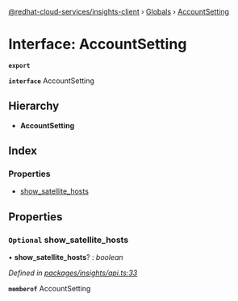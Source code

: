 [@redhat-cloud-services/insights-client](../README.md) › [Globals](../globals.md) › [AccountSetting](accountsetting.md)

# Interface: AccountSetting

**`export`** 

**`interface`** AccountSetting

## Hierarchy

* **AccountSetting**

## Index

### Properties

* [show_satellite_hosts](accountsetting.md#optional-show_satellite_hosts)

## Properties

### `Optional` show_satellite_hosts

• **show_satellite_hosts**? : *boolean*

*Defined in [packages/insights/api.ts:33](https://github.com/RedHatInsights/javascript-clients/blob/master/packages/insights/api.ts#L33)*

**`memberof`** AccountSetting
